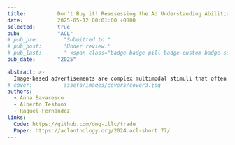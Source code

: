 ```yaml
---
title:          Don't Buy it! Reassessing the Ad Understanding Abilities of Contrastive Multimodal Models
date:           2025-05-12 00:01:00 +0800
selected:       true
pub:            "ACL"
# pub_pre:        "Submitted to "
# pub_post:       'Under review.'
# pub_last:       ' <span class="badge badge-pill badge-custom badge-success">Spotlight</span>'
pub_date:       "2025"

abstract: >-
  Image-based advertisements are complex multimodal stimuli that often contain unusual visual elements and figurative language. Previous research on automatic ad understanding has reported impressive zero-shot accuracy of contrastive vision-and-language models (VLMs) on an ad-explanation retrieval task. Here, we examine the original task setup and show that contrastive VLMs can solve it by exploiting grounding heuristics. To control for this confound, we introduce TRADE, a new evaluation test set with adversarial grounded explanations. While these explanations look implausible to humans, we show that they "fool" four different contrastive VLMs. Our findings highlight the need for an improved operationalisation of automatic ad understanding that truly evaluates VLMs' multimodal reasoning abilities. We make our code and TRADE available at <a href="https://github.com/dmg-illc/trade" target="_blank">https://github.com/dmg-illc/trade</a>.
# cover:          assets/images/covers/cover3.jpg
authors:
  - Anna Bavaresco
  - Alberto Testoni
  - Raquel Fernández
links:
  Code: https://github.com/dmg-illc/trade
  Paper: https://aclanthology.org/2024.acl-short.77/
---
```

